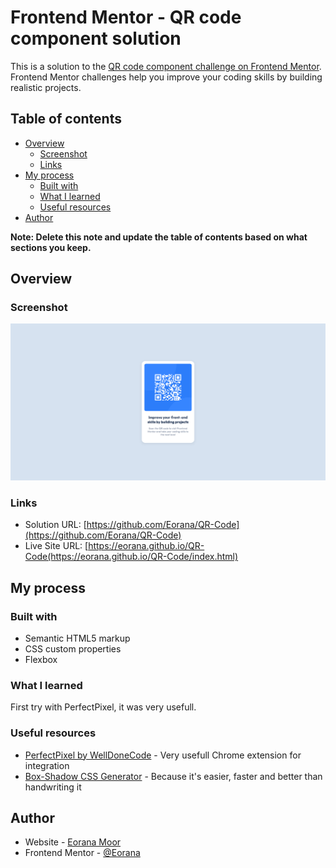 # Frontend Mentor - QR code component solution

This is a solution to the [QR code component challenge on Frontend Mentor](https://www.frontendmentor.io/challenges/qr-code-component-iux_sIO_H). Frontend Mentor challenges help you improve your coding skills by building realistic projects. 

## Table of contents

- [Overview](#overview)
  - [Screenshot](#screenshot)
  - [Links](#links)
- [My process](#my-process)
  - [Built with](#built-with)
  - [What I learned](#what-i-learned)
  - [Useful resources](#useful-resources)
- [Author](#author)

**Note: Delete this note and update the table of contents based on what sections you keep.**

## Overview

### Screenshot

![SPA](screenshot.png)

### Links

- Solution URL: [https://github.com/Eorana/QR-Code](https://github.com/Eorana/QR-Code)
- Live Site URL: [https://eorana.github.io/QR-Code(https://eorana.github.io/QR-Code/index.html)

## My process

### Built with

- Semantic HTML5 markup
- CSS custom properties
- Flexbox

### What I learned

First try with PerfectPixel, it was very usefull.

### Useful resources

- [PerfectPixel by WellDoneCode](https://chrome.google.com/webstore/detail/perfectpixel-by-welldonec/dkaagdgjmgdmbnecmcefdhjekcoceebi) - Very usefull Chrome extension for integration
- [Box-Shadow CSS Generator](https://html-css-js.com/css/generator/box-shadow/) - Because it's easier, faster and better than handwriting it

## Author

- Website - [Eorana Moor](https://eorana.fr)
- Frontend Mentor - [@Eorana](https://www.frontendmentor.io/profile/Eorana)
